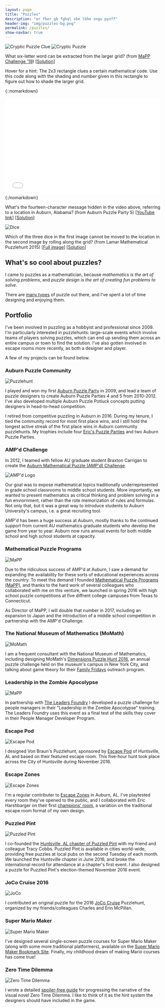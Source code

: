 ```yaml
---
layout: page
title: "Puzzles"
description: "or fher gb fghql sbe lbhe zngu pynff"
header-img: "img/puzzles-bg.png"
permalink: /puzzles/
show-navbar: true
---
```


![Cryptic Puzzle Clue](/img/20200102/puzzle-clue.png)
![Cryptic Puzzle](/img/20200102/puzzle.png)

What six-letter word can be extracted from the larger grid? (from 
[MaPP Challenge '19](https://mappmath.org))
[[Solution](/img/20200102/puzzle-solution.png)]


Hover for a hint: <span class="spoiler">The 2x3 rectangle clues a certain
mathematical code. Use this code along with the shading and number given
in this rectangle to figure out how to shade the larger grid.</span>

{::nomarkdown}
<div class="youtube">
<iframe width="560" height="315" style="max-width:100%" src="//www.youtube.com/embed/KrL5WV7TxYI" frameborder="0" allowfullscreen></iframe>
</div>
{:/nomarkdown}

What's the fourteen-character message hidden in the video above, referring
to a location in Auburn, Alabama? (from Auburn Puzzle Party 5)
[[YouTube link](https://www.youtube.com/watch?v=KrL5WV7TxYI)]
[[Solution][wiki-link]]

[wiki-link]: http://auburnpuzzleparty.wikia.com/wiki/Puzzle_18_(APP5)_Solution

![Dice](/img/dice.png)

Which of the three dice in the first image cannot be moved to the location
in the second image by rolling along the grid?
(from Lamar Mathematical Puzzlehunt 2015)
[[Full image](/img/dice.png)]
[[Solution](http://math.stackexchange.com/a/1089984)]

## What's so cool about puzzles?

I came to puzzles as a mathematician,
because *mathematics is the art of solving problems*, and *puzzle design
is the art of creating fun problems to solve*.

There are [many types](/puzzles/types/) of puzzle out there, and
I've spent a lot of time designing and enjoying them.

## Portfolio

I've been involved in puzzling as a hobbyist and professional since 2009.
I'm particularly interested in puzzlehunts: large-scale events which involve
teams of players solving puzzles, which can end up sending them across an
entire campus or town to find the solution. I've also gotten involved
in escape rooms more recently, as both a designer and player.

A few of my projects can be found below.

### Auburn Puzzle Community

![Puzzlehunt](/img/puzzlehunt-2.jpg)

I played and won my first
[Auburn Puzzle Party](http://app.clontz.org) in 2009, and
lead a team of puzzle designers to create Auburn Puzzle Parties 4 and 5 from
2010-2012. I've also developed multiple Auburn Puzzle Potluck concepts putting
designers in head-to-head competition.

I retired from competitive puzzling in Auburn in 2016. During my tenure,
I tied the community record for most first place wins, and I still hold
the longest active streak of the first place wins in Auburn community puzzlehunts.
My trophies include four
[Eric's Puzzle Parties](http://www.ericharshbarger.org/epp/) and
two Auburn Puzzle Parties.

### AMP'd Challenge

In 2012, I teamed with fellow AU graduate student Braxton Carrigan
to create the
[Auburn Mathematical Puzzle (AMP'd) Challenge](http://www.auburn.edu/academic/cosam/departments/outreach/programs/AMPd/index.htm).

![AMP'd Logo](/img/ampd.jpg)

Our goal was to expose mathematical topics traditionally underrepresented
in grade school classrooms to middle school students. More
importantly, we wanted to present mathematics as critical thinking and
problem solving in a fun enviornment, rather than the rote memorization
of rules and formulas. Not only that, but it was a great
way to introduce students to Auburn University's campus, i.e. a great
recruiting tool.

AMP'd has been a huge success at Auburn, mostly thanks to the continued
support from current AU mathematics graduate students who
develop the game from year to year. Auburn now runs annual events for both
middle school and high school students at capacity.

### Mathematical Puzzle Programs

![MaPP](http://mappmath.org/img/logo/banner_color.svg)

Due to the ridiculous success of AMP'd at Auburn, I saw a demand
for expanding the availability for these sorts of educational experiences
across the country. To meet this demand I founded
[Mathematical Puzzle Programs (MaPP)](http://mappmath.org), and thanks
to the hard work of several colleagues who collaborated with me
on this venture, we launched in spring 2016 with high school puzzle
competitions at five diffrent college campuses
from Texas to Connecticut.

As Director of MaPP, I will double that number in 2017,
including an expansion to Japan and the introduction of a middle
school competition in partnership with the AMP'd Challenge.

### The National Museum of Mathematics (MoMath)

![MoMath](/img/momath.png)

I am a frequent consultant with the National Museum of Mathematics,
including designing MoMath's
[Dimensions Puzzle Hunt 2016](https://in.momath.org/civicrm/event/info?id=751),
an annual puzzle challenge held on the museum's campus
in New York City, and talking about game theory for their
[Family Fridays](https://in.momath.org/civicrm/event/info?id=758)
outreach program.

### Leadership in the Zombie Apocolypse

![MaPP](/img/zombies.png)

In partnership with [The Leaders Foundry](http://www.theleadersfoundry.com/)
I developed a puzzle challenge
for people managers in their "Leadership in the Zombie Apocolypse"
training. The Leaders Foundry uses this
event as a final test of the skills they cover in their People
Manager Developer Program.

### Escape Pod

![Escape Pod](/img/escape-pod.png)

I designed Von Braun's Puzzlehunt, sponsored by [Escape Pod][ep] of
Huntsville, AL and based on their featured escape room. This five-hour hunt
took place across the City of Huntsville during November 2016.

[ep]: http://escapepodgame.com

### Escape Zones

![Escape Zones](/img/escape-zones.png)

I'm a regular contributer to [Escape Zones][ez] in Auburn, AL. I've playtested
every room they've opened to the public, and I collaborated with Eric
Harshbarger on their first [champions' room](/puzzles/champions-room/),
a variation on the traditional escape room format of my own design.

[ez]: http://www.auburnescapezones.com/

### Puzzled Pint

![Puzzled Pint](/img/puzzled-pint.png)

I co-founded the [Huntsville, AL chapter of Puzzled Pint][pphsv] with
my friend and colleague Tracy Cobbs. Puzzled Pint is available in cities
world-wide, providing free puzzles at local pubs on the second Tuesday of
each month. We launched the Huntsville chapter in June 2016, and broke
the international record for attendance at a chapter's first event.
I also designed a puzzle for Puzzled Pint's election-themed November 2016 event.

[pphsv]: http://twitter.com/PuzzPintHSV

### JoCo Cruise 2016

![JoCo](/img/joco.svg)

I contributed an original puzzle for
the 2016 [JoCo Cruise](https://jococruise.com/) Puzzlehunt, organized by
my friends/colleagues Charles and Erin McPillan.

### Super Mario Maker

![Super Mario Maker](/img/super-mario-maker.jpg)

I've designed several single-screen puzzle courses for Super Mario Maker
(along with some more traditional platformers),
available on the [Super Mario Maker Bookmark Site][smm bookmark]. Finally,
my childhood dream of making Mario courses has come true!

[smm bookmark]: https://supermariomakerbookmark.nintendo.net/profile/StevenXC

### Zero Time Dilemma

![Zero Time Dilemma](/img/20160705/fragment.jpg)

I wrote a detailed [spoiler-free guide][ztd guide] for progressing the
narrative of the visual novel Zero Time Dilemma. I like to think of it as the
hint system the designers should have included in the game.

[ztd guide]: /blog/2016/07/05/zero-time-dilemma/
